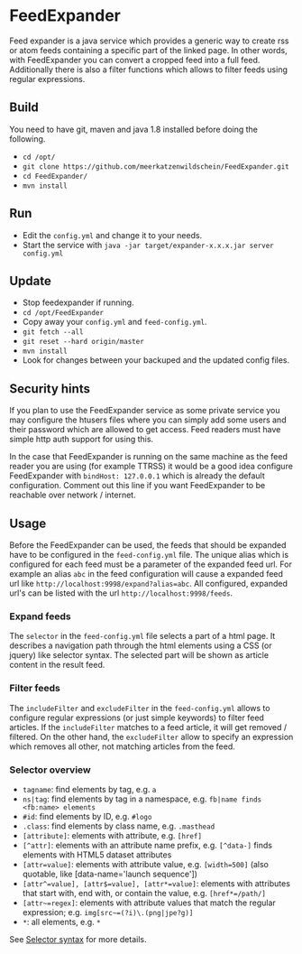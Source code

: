# FeedExpander
Feed expander is a java service which provides a generic way to create rss or atom feeds containing a specific part of the linked page. In other words, with FeedExpander you can convert a cropped feed into a full feed. Additionally there is also a filter functions which allows to filter feeds using regular expressions.  

## Build
You need to have git, maven and java 1.8 installed before doing the following.
  * `cd /opt/`
  * `git clone https://github.com/meerkatzenwildschein/FeedExpander.git` 
  * `cd FeedExpander/` 
  * `mvn install` 

## Run
 * Edit the `config.yml` and change it to your needs. 
 * Start the service with `java -jar target/expander-x.x.x.jar server config.yml`
 
## Update
  * Stop feedexpander if running.
  * `cd /opt/FeedExpander`
  * Copy away your `config.yml` and `feed-config.yml`.
  * `git fetch --all`
  * `git reset --hard origin/master`
  * `mvn install`
  * Look for changes between your backuped and the updated config files.

## Security hints
  If you plan to use the FeedExpander service as some private service you may configure the htusers files where you can simply add some users and their password which are allowed to get access. Feed readers must have simple http auth support for using this.
  
  In the case that FeedExpander is running on the same machine as the feed reader you are using (for example TTRSS) it would be a good idea configure FeedExpander with `bindHost: 127.0.0.1` which is already the default configuration. Comment out this line if you want FeedExpander to be reachable over network / internet. 
  
## Usage
  Before the FeedExpander can be used, the feeds that should be expanded have to be configured in the `feed-config.yml` file. The unique alias which is configured for each feed must be a parameter of the expanded feed url. For example an alias `abc` in the feed configuration will cause a expanded feed url like `http://localhost:9998/expand?alias=abc`. All configured, expanded url's can be listed with the url `http://localhost:9998/feeds`.
  
### Expand feeds 
  The `selector` in the `feed-config.yml` file selects a part of a html page. It describes a navigation path through the html elements using a CSS (or jquery) like selector syntax. The selected part will be shown as article content in the result feed.
  
### Filter feeds
  The `includeFilter` and `excludeFilter` in the `feed-config.yml` allows to configure regular expressions (or just simple keywords) to filter feed articles. If the `includeFilter` matches to a feed article, it will get removed / filtered. On the other hand, the `excludeFilter` allow to specify an expression which removes all other, not matching articles from the feed.
  
### Selector overview
  - `tagname`: find elements by tag, e.g. `a`
  - `ns|tag`: find elements by tag in a namespace, e.g. `fb|name finds <fb:name> elements`
  - `#id`: find elements by ID, e.g. `#logo`
  - `.class`: find elements by class name, e.g. `.masthead`
  - `[attribute]`: elements with attribute, e.g. `[href]`
  - `[^attr]`: elements with an attribute name prefix, e.g. `[^data-]` finds elements with HTML5 dataset attributes
  - `[attr=value]`: elements with attribute value, e.g. `[width=500]` (also quotable, like [data-name='launch sequence'])
  - `[attr^=value], [attr$=value], [attr*=value]`: elements with attributes that start with, end with, or contain the value, e.g. `[href*=/path/]`
  - `[attr~=regex]`: elements with attribute values that match the regular expression; e.g. `img[src~=(?i)\.(png|jpe?g)]`
  - `*`: all elements, e.g. `*`
  
  See [Selector syntax](https://jsoup.org/apidocs/org/jsoup/select/Selector.html) for more details.
